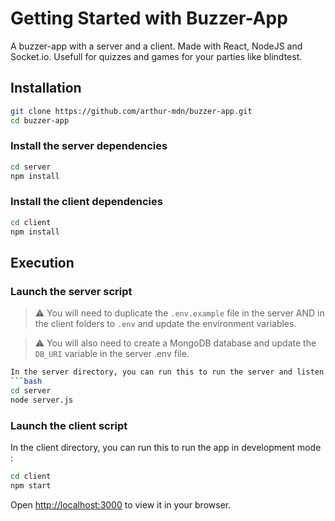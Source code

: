 # Getting Started with Buzzer-App
A buzzer-app with a server and a client.
Made with React, NodeJS and Socket.io.
Usefull for quizzes and games for your parties like blindtest.

## Installation
```bash
git clone https://github.com/arthur-mdn/buzzer-app.git
cd buzzer-app
```
### Install the server dependencies
```bash
cd server
npm install
```
### Install the client dependencies
```bash
cd client
npm install
```
## Execution

### Launch the server script
> ⚠️ You will need to duplicate the `.env.example` file in the server AND in the client folders to `.env` and update the environment variables.

> ⚠️ You will also need to create a MongoDB database and update the `DB_URI` variable in the server .env file.
```bash
In the server directory, you can run this to run the server and listen for connections / sockets.
```bash
cd server
node server.js
```
### Launch the client script
In the client directory, you can run this to run the app in development mode :
```bash
cd client
npm start
```
Open [http://localhost:3000](http://localhost:3000) to view it in your browser.
